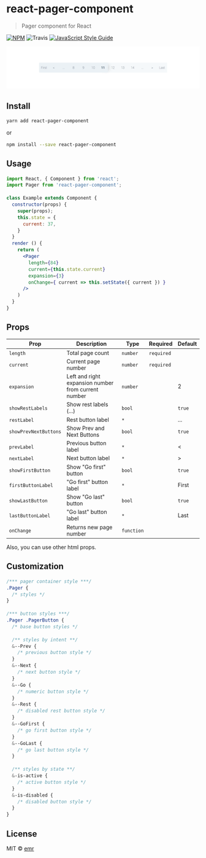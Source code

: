 # react-pager-component

> Pager component for React

[![NPM](https://img.shields.io/npm/v/react-pager-component.svg)](https://www.npmjs.com/package/react-pager-component) ![Travis](https://api.travis-ci.org/emr/react-pager-component.svg?branch=master) [![JavaScript Style Guide](https://img.shields.io/badge/code_style-standard-brightgreen.svg)](https://standardjs.com)

![screenshot](https://raw.githubusercontent.com/emr/react-pager-component/master/doc/example.png)

## Install

```bash
yarn add react-pager-component
```
or
```bash
npm install --save react-pager-component
```

## Usage

```jsx
import React, { Component } from 'react';
import Pager from 'react-pager-component';

class Example extends Component {
  constructor(props) {
    super(props);
    this.state = {
      current: 37,
    }
  }
  render () {
    return (
      <Pager
        length={84}
        current={this.state.current}
        expansion={3}
        onChange={ current => this.setState({ current }) }
      />
    )
  }
}
```

## Props

| Prop | Description | Type | Required | Default |
| - | - | - | - | - |
| `length` | Total page count | `number` | `required` |
| `current` | Current page number | `number` | `required` |
| `expansion` | Left and right expansion number from current number | `number` |  | 2 |
| `showRestLabels` | Show rest labels (...) | `bool` |  | `true` |
| `restLabel` | Rest button label | `*` |  | ... |
| `showPrevNextButtons` | Show Prev and Next Buttons | `bool` |  | `true` |
| `prevLabel` | Previous button label | `*` |  | &lt; |
| `nextLabel` | Next button label | `*` |  | &gt; |
| `showFirstButton` | Show "Go first" button | `bool` |  | `true` |
| `firstButtonLabel` | "Go first" button label | `*` |  | First |
| `showLastButton` | Show "Go last" button | `bool` |  | `true` |
| `lastButtonLabel` | "Go last" button label | `*` |  | Last |
| `onChange` | Returns new page number | `function` |  |  |

Also, you can use other html props.

## Customization

```scss
/*** pager container style ***/
.Pager {
  /* styles */
}

/*** button styles ***/
.Pager .PagerButton {
  /* base button styles */

  /** styles by intent **/
  &--Prev {
    /* previous button style */
  }
  &--Next {
    /* next button style */
  }
  &--Go {
    /* numeric button style */
  }
  &--Rest {
    /* disabled rest button style */
  }
  &--GoFirst {
    /* go first button style */
  }
  &--GoLast {
    /* go last button style */
  }

  /** styles by state **/
  &-is-active {
    /* active button style */
  }
  &-is-disabled {
    /* disabled button style */
  }
}
```

## License

MIT © [emr](https://github.com/emr)
